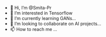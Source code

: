 - 👋 Hi, I’m @Smita-Pr
- 👀 I’m interested in Tensorflow
- 🌱 I’m currently learning GANs...
- 💞️ I’m looking to collaborate on AI projects...
- 📫 How to reach me ...

<!---
Smita-Pr/Smita-Pr is a ✨ special ✨ repository because its `README.md` (this file) appears on your GitHub profile.
You can click the Preview link to take a look at your changes.
--->

